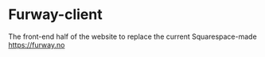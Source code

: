 # Furway-client

The front-end half of the website to replace the current Squarespace-made https://furway.no
